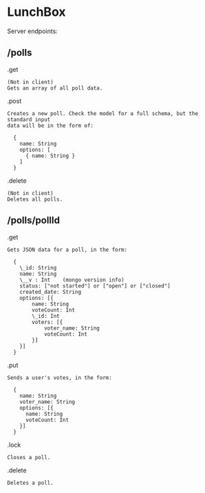 # LunchBox

Server endpoints:

## /polls

  .get

    (Not in client)
    Gets an array of all poll data.

  .post

    Creates a new poll. Check the model for a full schema, but the standard input
    data will be in the form of:

      {
        name: String
        options: [
          { name: String }
        ]
      }

  .delete

    (Not in client)
    Deletes all polls.


## /polls/pollId

  .get

    Gets JSON data for a poll, in the form:

      {
        \_id: String
        name: String
        \__v : Int    (mongo version info)
        status: ["not started"] or ["open"] or ["closed"]
        created_date: String
        options: [{
            name: String
            voteCount: Int
            \_id: Int
            voters: [{
                voter_name: String
                voteCount: Int
            }]
        }]
      }

  .put

    Sends a user's votes, in the form:

      {
        name: String
        voter_name: String
        options: [{
          name: String
          voteCount: Int
        }]
      }

  .lock

    Closes a poll.

  .delete
  
    Deletes a poll.
